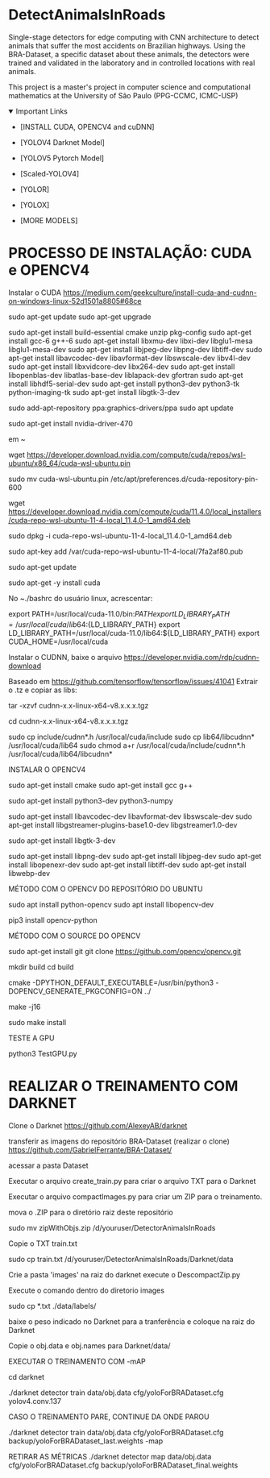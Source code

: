# DetectAnimalsInRoads

Single-stage detectors for edge computing with CNN architecture to detect animals that suffer the most accidents on Brazilian highways.
Using the BRA-Dataset, a specific dataset about these animals, the detectors were trained and validated in the laboratory and in controlled locations with real animals.

This project is a master's project in computer science and computational mathematics at the University of São Paulo (PPG-CCMC, ICMC-USP)

<details open>
<summary>Important Links </summary>
  
- [INSTALL CUDA, OPENCV4 and cuDNN]
  
- [YOLOV4 Darknet Model]  
  
- [YOLOV5 Pytorch Model]

- [Scaled-YOLOV4]

- [YOLOR]

- [YOLOX]
  
- [MORE MODELS]

</details>

# PROCESSO DE INSTALAÇÃO: CUDA e OPENCV4 

Instalar o CUDA
https://medium.com/geekculture/install-cuda-and-cudnn-on-windows-linux-52d1501a8805#68ce

sudo apt-get update
sudo apt-get upgrade

sudo apt-get install build-essential cmake unzip pkg-config
sudo apt-get install gcc-6 g++-6 
sudo apt-get install libxmu-dev libxi-dev libglu1-mesa libglu1-mesa-dev
sudo apt-get install libjpeg-dev libpng-dev libtiff-dev
sudo apt-get install libavcodec-dev libavformat-dev libswscale-dev libv4l-dev
sudo apt-get install libxvidcore-dev libx264-dev
sudo apt-get install libopenblas-dev libatlas-base-dev liblapack-dev gfortran
sudo apt-get install libhdf5-serial-dev
sudo apt-get install python3-dev python3-tk python-imaging-tk
sudo apt-get install libgtk-3-dev

sudo add-apt-repository ppa:graphics-drivers/ppa
sudo apt update

sudo apt-get install nvidia-driver-470

em ~

wget https://developer.download.nvidia.com/compute/cuda/repos/wsl-ubuntu/x86_64/cuda-wsl-ubuntu.pin

sudo mv cuda-wsl-ubuntu.pin /etc/apt/preferences.d/cuda-repository-pin-600

wget https://developer.download.nvidia.com/compute/cuda/11.4.0/local_installers/cuda-repo-wsl-ubuntu-11-4-local_11.4.0-1_amd64.deb

sudo dpkg -i cuda-repo-wsl-ubuntu-11-4-local_11.4.0-1_amd64.deb

sudo apt-key add /var/cuda-repo-wsl-ubuntu-11-4-local/7fa2af80.pub

sudo apt-get update

sudo apt-get -y install cuda


No ~./bashrc do usuário linux, acrescentar:

export PATH=/usr/local/cuda-11.0/bin:${PATH}
export LD_LIBRARY_PATH=/usr/local/cuda/lib64:${LD_LIBRARY_PATH}
export LD_LIBRARY_PATH=/usr/local/cuda-11.0/lib64:${LD_LIBRARY_PATH}
export CUDA_HOME=/usr/local/cuda

Instalar o CUDNN, baixe o arquivo
https://developer.nvidia.com/rdp/cudnn-download


Baseado em https://github.com/tensorflow/tensorflow/issues/41041 
Extrair o .tz e copiar as libs:

tar -xzvf cudnn-x.x-linux-x64-v8.x.x.x.tgz

cd cudnn-x.x-linux-x64-v8.x.x.x.tgz

sudo cp include/cudnn*.h /usr/local/cuda/include
sudo cp lib64/libcudnn* /usr/local/cuda/lib64
sudo chmod a+r /usr/local/cuda/include/cudnn*.h /usr/local/cuda/lib64/libcudnn*


INSTALAR O OPENCV4

sudo apt-get install cmake
sudo apt-get install gcc g++

sudo apt-get install python3-dev python3-numpy

sudo apt-get install libavcodec-dev libavformat-dev libswscale-dev
sudo apt-get install libgstreamer-plugins-base1.0-dev libgstreamer1.0-dev


sudo apt-get install libgtk-3-dev

sudo apt-get install libpng-dev
sudo apt-get install libjpeg-dev
sudo apt-get install libopenexr-dev
sudo apt-get install libtiff-dev
sudo apt-get install libwebp-dev

MÉTODO COM O OPENCV DO REPOSITÓRIO DO UBUNTU

sudo apt install python-opencv
sudo apt install libopencv-dev

pip3 install opencv-python


MÉTODO COM O SOURCE DO OPENCV

sudo apt-get install git
git clone https://github.com/opencv/opencv.git


mkdir build
cd build

cmake -DPYTHON_DEFAULT_EXECUTABLE=/usr/bin/python3 -DOPENCV_GENERATE_PKGCONFIG=ON ../

make -j16

sudo make install

TESTE A GPU

python3 TestGPU.py


# REALIZAR O TREINAMENTO COM DARKNET

Clone o Darknet https://github.com/AlexeyAB/darknet


transferir as imagens do repositório BRA-Dataset (realizar o clone)
https://github.com/GabrielFerrante/BRA-Dataset/

acessar a pasta Dataset

Executar o arquivo create_train.py para criar o arquivo TXT para o Darknet

Executar o arquivo compactImages.py para criar um ZIP para o treinamento.

mova o .ZIP para o diretório raiz deste repositório

sudo mv zipWithObjs.zip /d/youruser/DetectorAnimalsInRoads

Copie o TXT train.txt

sudo cp train.txt /d/youruser/DetectorAnimalsInRoads/Darknet/data

Crie a pasta 'images' na raiz do darknet
execute o DescompactZip.py 

Execute o comando dentro do diretorio images

sudo cp *.txt ./data/labels/

baixe o peso indicado no Darknet para a tranferência e coloque na raiz do Darknet

Copie o obj.data e obj.names para Darknet/data/

EXECUTAR O TREINAMENTO COM -mAP

cd darknet

./darknet detector train data/obj.data cfg/yoloForBRADataset.cfg yolov4.conv.137

CASO O TREINAMENTO PARE, CONTINUE DA ONDE PAROU

./darknet detector train data/obj.data cfg/yoloForBRADataset.cfg backup/yoloForBRADataset_last.weights -map


RETIRAR AS MÉTRICAS
./darknet detector map data/obj.data cfg/yoloForBRADataset.cfg backup/yoloForBRADataset_final.weights

